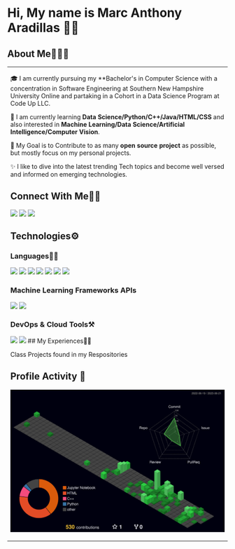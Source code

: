 <!--
**Marc-Aradillas/Marc-Aradillas** is a ✨ _special_ ✨ repository because its `README.md` (this file) appears on your GitHub profile.

Here are some ideas to get you started:

- 🔭 I’m currently working on ...
- 🌱 I’m currently learning ...
- 👯 I’m looking to collaborate on ...
- 🤔 I’m looking for help with ...
- 💬 Ask me about ...
- 📫 How to reach me: ...
- 😄 Pronouns: ...
- ⚡ Fun fact: ...
-->

# Hi, My name is Marc Anthony Aradillas 👋🏼

## About Me🧑🏼‍💻

<table>
  <tr>
    <td valign="center">
      
🎓 I am currently pursuing my **Bachelor's in Computer Science with a concentration in Software Engineering at Southern New Hampshire University Online and partaking in a Cohort in a Data Science Program at Code Up LLC.

🌱 I am currently learning **Data Science/Python/C++/Java/HTML/CSS** and also interested in **Machine Learning/Data Science/Artificial Intelligence/Computer Vision**.

🎯 My Goal is to Contribute to as many **open source project** as possible, but mostly focus on my personal projects.

✨ I like to dive into the latest trending Tech topics and become well versed and informed on emerging technologies.
 
## Connect With Me👋🏼

<p align="left">  
<a href="https://twitter.com/Wondergrooves2s" target="blank"><img src="https://img.icons8.com/color/35/000000/twitter--v2.png"/></a>
<a href="https://www.linkedin.com/in/marc-aradillas/" target="blank"><img src="https://img.icons8.com/color/35/000000/linkedin.png"/></a>
<a href="https://www.instagram.com/manthonytx/?hl=en" target="blank"><img src="https://img.icons8.com/fluency/35/000000/instagram-new.png"/></a>

</p>
    
## Technologies⚙️

### Languages✍🏼

<img src="https://img.icons8.com/color/35/000000/html-5--v1.png"/> <img src="https://img.icons8.com/color/35/000000/css3.png"/> 
<img src="https://img.icons8.com/color/35/000000/javascript--v1.png"/> <img src="https://img.icons8.com/color/35/000000/c-plus-plus-logo.png"/>
<img src="https://img.icons8.com/color/35/000000/java-coffee-cup-logo--v2.png"/> <img src=![image](https://user-images.githubusercontent.com/106922826/226161049-e9b2c5e1-51f8-4919-b0cb-30d3376a27e2.png)/> <img src="https://img.icons8.com/clouds/35/null/python.png"/>

### Machine Learning Frameworks APIs

<img src="https://img.icons8.com/color/35/null/tensorflow.png"/> <img src="https://img.icons8.com/external-others-inmotus-design/35/000000/external-K-qwerty-keypad-others-inmotus-design-3.png"/>

### DevOps & Cloud Tools⚒️

<img src="https://cdn.icon-icons.com/icons2/2107/PNG/32/file_type_maven_icon_130397.png"/>
<img src="https://img.icons8.com/fluency/35/null/jupyter.png"/>
## My Experiences🙌🏼

Class Projects found in my Respositories



## Profile Activity 👾
      
![](profile-3d-contrib/profile-night-green.svg)
